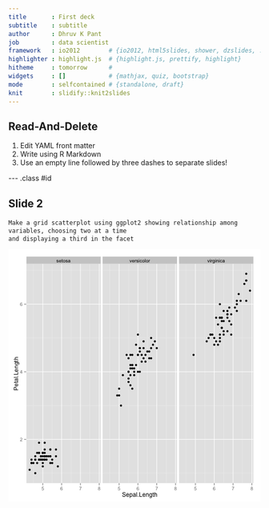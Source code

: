 ```yaml
---
title       : First deck
subtitle    : subtitle
author      : Dhruv K Pant 
job         : data scientist
framework   : io2012        # {io2012, html5slides, shower, dzslides, ...}
highlighter : highlight.js  # {highlight.js, prettify, highlight}
hitheme     : tomorrow      # 
widgets     : []            # {mathjax, quiz, bootstrap}
mode        : selfcontained # {standalone, draft}
knit        : slidify::knit2slides
---
```


## Read-And-Delete

1. Edit YAML front matter
2. Write using R Markdown
3. Use an empty line followed by three dashes to separate slides!

--- .class #id 

## Slide 2

```
Make a grid scatterplot using ggplot2 showing relationship among variables, choosing two at a time
and displaying a third in the facet
```

![plot of chunk unnamed-chunk-1](figure/unnamed-chunk-1.png) 




